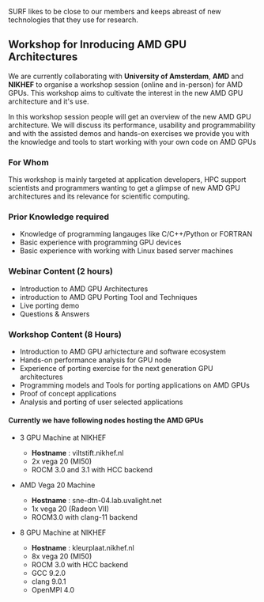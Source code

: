  
SURF likes to be close to our members and keeps abreast of new technologies that they use for research. 

## Workshop for Inroducing AMD GPU Architectures

We are currently collaborating with **University of Amsterdam**, **AMD** and **NIKHEF** to organise a workshop session (online and in-person) for AMD GPUs. This workshop aims to cultivate the interest in the new AMD GPU architecture and it's use. 

In this workshop session people will get an overview of the new AMD GPU architecture. We will discuss its performance, usability and programmability and with the assisted demos and hands-on exercises we provide you with the knowledge and tools to start working with your own code on AMD GPUs

### For Whom 
This workshop is mainly targeted at application developers, HPC support scientists and programmers wanting to get a glimpse of new AMD GPU architectures and its relevance for scientific computing.

### Prior Knowledge required 
- Knowledge of programming langauges like C/C++/Python or FORTRAN
- Basic experience with programming GPU devices
- Basic experience with working with Linux based server machines

### Webinar Content (2 hours)
- Introduction to AMD GPU Architectures 
- introduction to AMD GPU Porting Tool and Techniques 
- Live porting demo 
- Questions & Answers

### Workshop Content (8 Hours)

- Introduction to AMD GPU arhictecture and software ecosystem 
- Hands-on performance analysis for GPU node 
- Experience of porting exercise for the next generation GPU architectures 
- Programming models and Tools for porting applications on AMD GPUs 
- Proof of concept applications 
- Analysis and porting of user selected applications 

#### Currently we have following nodes hosting the AMD GPUs 

- 3 GPU Machine at NIKHEF
	- **Hostname** : viltstift.nikhef.nl
	- 2x vega 20 (MI50)
	- ROCM 3.0 and 3.1 with HCC backend

- AMD Vega 20 Machine
	- **Hostname** : sne-dtn-04.lab.uvalight.net
	- 1x vega 20 (Radeon VII)
	- ROCM3.0 with clang-11 backend

- 8 GPU Machine at NIKHEF
	- **Hostname** : kleurplaat.nikhef.nl
	- 8x vega 20 (MI50)
	- ROCM 3.0 with HCC backend
	- GCC 9.2.0
	- clang 9.0.1
	- OpenMPI 4.0


